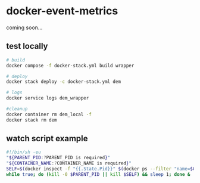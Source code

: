 # docker-event-metrics

coming soon...

## test locally

``` sh
# build
docker compose -f docker-stack.yml build wrapper

# deploy
docker stack deploy -c docker-stack.yml dem

# logs
docker service logs dem_wrapper

#cleanup
docker container rm dem_local -f
docker stack rm dem
```

## watch script example

``` sh
#!/bin/sh -eu
"${PARENT_PID:?PARENT_PID is required}"
"${CONTAINER_NAME:?CONTAINER_NAME is required}"
SELF=$(docker inspect -f "{{.State.Pid}}" $(docker ps --filter "name=$CONTAINER_NAME" --format "{{.ID}}"))
while true; do (kill -0 $PARENT_PID || kill $SELF) && sleep 1; done &
```
